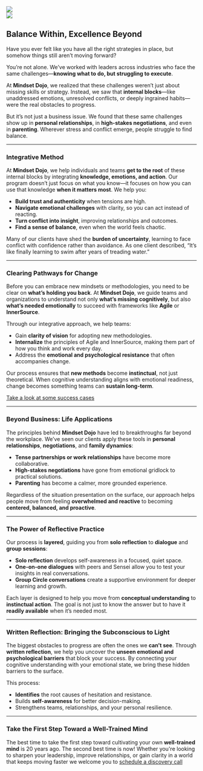 
<div class="row">
    <div class="col-md-5 col-sm-4 text-center">
        <img class="img-fluid" src="images/DojoLogo-Black-Center.png" style="max-height:350px">
    </div>
    <div class="col-md-7 col-sm-8 text-right d-none d-sm-block">
        <img class="img-fluid" src="images/Pagoda-Black.png" style="max-height:350px">
    </div>
</div>

## Balance Within, Excellence Beyond

Have you ever felt like you have all the right strategies in place, but somehow things still aren’t moving forward?

You’re not alone. We’ve worked with leaders across industries who face the same challenges—**knowing what to do, but struggling to execute**.

At **Mindset Dojo**, we realized that these challenges weren’t just about missing skills or strategy. Instead, we saw that **internal blocks**—like unaddressed emotions, unresolved conflicts, or deeply ingrained habits—were the real obstacles to progress.

But it’s not just a business issue. We found that these same challenges show up in **personal relationships**, in **high-stakes negotiations**, and even in **parenting**. Wherever stress and conflict emerge, people struggle to find balance.

---

### Integrative Method

At **Mindset Dojo**, we help individuals and teams **get to the root** of these internal blocks by integrating **knowledge, emotions, and action**. Our program doesn’t just focus on what you know—it focuses on how you can use that knowledge **when it matters most**. We help you:

- **Build trust and authenticity** when tensions are high.
- **Navigate emotional challenges** with clarity, so you can act instead of reacting.
- **Turn conflict into insight**, improving relationships and outcomes.
- **Find a sense of balance**, even when the world feels chaotic.

Many of our clients have shed the **burden of uncertainty**, learning to face conflict with confidence rather than avoidance. As one client described, “It’s like finally learning to swim after years of treading water.”

---

### Clearing Pathways for Change

Before you can embrace new mindsets or methodologies, you need to be clear on **what’s holding you back**. At **Mindset Dojo**, we guide teams and organizations to understand not only **what’s missing cognitively**, but also **what’s needed emotionally** to succeed with frameworks like **Agile** or **InnerSource**.

Through our integrative approach, we help teams:

- Gain **clarity of vision** for adopting new methodologies.
- **Internalize** the principles of Agile and InnerSource, making them part of how you think and work every day.
- Address the **emotional and psychological resistance** that often accompanies change.

Our process ensures that **new methods** become **instinctual**, not just theoretical. When cognitive understanding aligns with emotional readiness, change becomes something teams can **sustain long-term**.

[Take a look at some success cases](https://projects.michael.basil.one/)

---

### Beyond Business: Life Applications

The principles behind **Mindset Dojo** have led to breakthroughs far beyond the workplace. We’ve seen our clients apply these tools in **personal relationships**, **negotiations**, and **family dynamics**:

- **Tense partnerships or work relationships** have become more collaborative.
- **High-stakes negotiations** have gone from emotional gridlock to practical solutions.
- **Parenting** has become a calmer, more grounded experience.

Regardless of the situation presentation on the surface, our approach helps people move from feeling **overwhelmed and reactive** to becoming **centered, balanced, and proactive**.

---

### The Power of Reflective Practice

Our process is **layered**, guiding you from **solo reflection** to **dialogue** and **group sessions**:

- **Solo reflection** develops self-awareness in a focused, quiet space.
- **One-on-one dialogues** with peers and Sensei allow you to test your insights in real conversations.
- **Group Circle conversations** create a supportive environment for deeper learning and growth.

Each layer is designed to help you move from **conceptual understanding** to **instinctual action**. The goal is not just to know the answer but to have it **readily available** when it’s needed most.

---

### Written Reflection: Bringing the Subconscious to Light

The biggest obstacles to progress are often the ones we **can’t see**. Through **written reflection**, we help you uncover the **unseen emotional and psychological barriers** that block your success. By connecting your cognitive understanding with your emotional state, we bring these hidden barriers to the surface.

This process:

- **Identifies** the root causes of hesitation and resistance.
- Builds **self-awareness** for better decision-making.
- Strengthens teams, relationships, and your personal resilience.

---

### Take the First Step Toward a Well-Trained Mind

The best time to take the first step toward cultivating your own **well-trained mind** is 20 years ago.  The second best time is now!  Whether you're looking to sharpen your leadership, improve relationships, or gain clarity in a world that keeps moving faster we welcome you to [schedule a discovery call](https://connect.mindset.dojo.center/)
